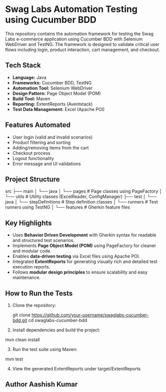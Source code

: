 # Swag Labs Automation Testing using Cucumber BDD

This repository contains the automation framework for testing the Swag Labs e-commerce application using Cucumber BDD with Selenium WebDriver and TestNG. The framework is designed to validate critical user flows including login, product interaction, cart management, and checkout.

## Tech Stack

- **Language:** Java  
- **Frameworks:** Cucumber BDD, TestNG  
- **Automation Tool:** Selenium WebDriver  
- **Design Pattern:** Page Object Model (POM)  
- **Build Tool:** Maven  
- **Reporting:** ExtentReports (Aventstack)  
- **Test Data Management:** Excel (Apache POI)

## Features Automated

- User login (valid and invalid scenarios)
- Product filtering and sorting
- Adding/removing items from the cart
- Checkout process
- Logout functionality
- Error message and UI validations

## Project Structure
src
├── main
│ └── java
│ └── pages # Page classes using PageFactory
│ └── utils # Utility classes (ExcelReader, ConfigManager)
├── test
│ └── java
│ └── stepDefinitions # Step definition classes
│ └── runners # Test runners using TestNG
│ └── features # Gherkin feature files

## Key Highlights

- Uses **Behavior Driven Development** with Gherkin syntax for readable and structured test scenarios.
- Implements **Page Object Model (POM)** using PageFactory for cleaner and modular code.
- Enables **data-driven testing** via Excel files using Apache POI.
- Integrated **ExtentReports** for generating visually rich and detailed test execution reports.
- Follows **modular design principles** to ensure scalability and easy maintenance.

## How to Run the Tests

1. Clone the repository:
  
   git clone https://github.com/your-username/swaglabs-cucumber-bdd.git
   cd swaglabs-cucumber-bdd

2. Install dependencies and build the project:

  mvn clean install

3. Run the test suite using Maven:

  mvn test
  
4. View the generated ExtentReports under target/ExtentReports

Author
Aashish Kumar
---
